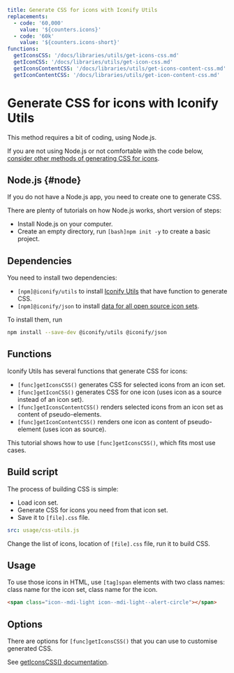```yaml
title: Generate CSS for icons with Iconify Utils
replacements:
  - code: '60,000'
    value: '${counters.icons}'
  - code: '60k'
    value: '${counters.icons-short}'
functions:
  getIconsCSS: '/docs/libraries/utils/get-icons-css.md'
  getIconCSS: '/docs/libraries/utils/get-icon-css.md'
  getIconsContentCSS: '/docs/libraries/utils/get-icons-content-css.md'
  getIconContentCSS: '/docs/libraries/utils/get-icon-content-css.md'
```

# Generate CSS for icons with Iconify Utils

This method requires a bit of coding, using Node.js.

If you are not using Node.js or not comfortable with the code below,
[consider other methods of generating CSS for icons](../index.md#tools).

## Node.js {#node}

If you do not have a Node.js app, you need to create one to generate CSS.

There are plenty of tutorials on how Node.js works, short version of steps:

- Install Node.js on your computer.
- Create an empty directory, run `[bash]npm init -y` to create a basic project.

## Dependencies

You need to install two dependencies:

- `[npm]@iconify/utils` to install [Iconify Utils](/docs/libraries/utils/index.md) that have function to generate CSS.
- `[npm]@iconify/json` to install [data for all open source icon sets](/docs/icons/icon-data.md).

To install them, run

```bash
npm install --save-dev @iconify/utils @iconify/json
```

## Functions

Iconify Utils has several functions that generate CSS for icons:

- `[func]getIconsCSS()` generates CSS for selected icons from an icon set.
- `[func]getIconCSS()` generates CSS for one icon (uses icon as a source instead of an icon set).
- `[func]getIconsContentCSS()` renders selected icons from an icon set as content of pseudo-elements.
- `[func]getIconContentCSS()` renders one icon as content of pseudo-element (uses icon as source).

This tutorial shows how to use `[func]getIconsCSS()`, which fits most use cases.

## Build script

The process of building CSS is simple:

- Load icon set.
- Generate CSS for icons you need from that icon set.
- Save it to `[file].css` file.

```yaml
src: usage/css-utils.js
```

Change the list of icons, location of `[file].css` file, run it to build CSS.

## Usage

To use those icons in HTML, use `[tag]span` elements with two class names:
class name for the icon set, class name for the icon.

```html
<span class="icon--mdi-light icon--mdi-light--alert-circle"></span>
```

## Options

There are options for `[func]getIconsCSS()` that you can use to customise generated CSS.

See [getIconsCSS() documentation](/docs/libraries/utils/get-icons-css.md).
